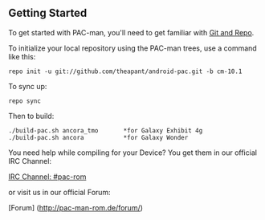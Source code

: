 Getting Started
---------------

To get started with PAC-man, you'll need to get
familiar with [Git and Repo](http://source.android.com/source/using-repo.html).

To initialize your local repository using the PAC-man trees, use a command like this:

    repo init -u git://github.com/theapant/android-pac.git -b cm-10.1

To sync up:

    repo sync

Then to build:

    ./build-pac.sh ancora_tmo       *for Galaxy Exhibit 4g
    ./build-pac.sh ancora           *for Galaxy Wonder

You need help while compiling for your Device?
You get them in our official IRC Channel:

[IRC Channel: #pac-rom](http://webchat.freenode.net/?channels=pac-rom)

or visit us in our official Forum:

[Forum] (http://pac-man-rom.de/forum/)

